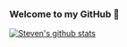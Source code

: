### Welcome to my GitHub 👋

<!--
**stevenespinal/stevenespinal** is a ✨ _special_ ✨ repository because its `README.md` (this file) appears on your GitHub profile.

Here are some ideas to get you started:

- 🔭 I’m currently working on ...
- 🌱 I’m currently learning ...
- 👯 I’m looking to collaborate on ...
- 🤔 I’m looking for help with ...
- 💬 Ask me about ...
- 📫 How to reach me: ...
- 😄 Pronouns: ...
- ⚡ Fun fact: ...
-->

[![Steven's github stats](https://github-readme-stats.vercel.app/api?username=stevenespinal&count_private=true)](https://github.com/stevenespinal/github-readme-stats)
